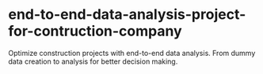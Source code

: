 # end-to-end-data-analysis-project-for-contruction-company
Optimize construction projects with end-to-end data analysis. From dummy data creation to analysis for better decision making. 
